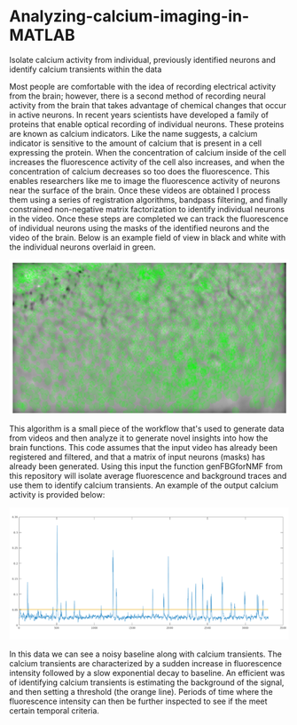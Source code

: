 # Analyzing-calcium-imaging-in-MATLAB
Isolate calcium activity from individual, previously identified neurons and identify calcium transients within the data

Most people are comfortable with the idea of recording electrical activity from the brain; however, there is a second method of recording neural activity from the brain that takes advantage of chemical changes that occur in active neurons. In recent years scientists have developed a family of proteins that enable optical recording of individual neurons. These proteins are known as calcium indicators. Like the name suggests, a calcium indicator is sensitive to the amount of calcium that is present in a cell expressing the protein. When the concentration of calcium inside of the cell increases the fluorescence activity of the cell also increases, and when the concentration of calcium decreases so too does the fluorescence. This enables researchers like me to image the fluorescence activity of neurons near the surface of the brain. Once these videos are obtained I process them using a series of registration algorithms, bandpass filtering, and finally constrained non-negative matrix factorization to identify individual neurons in the video. Once these steps are completed we can track the fluorescence of individual neurons using the masks of the identified neurons and the video of the brain. Below is an example field of view in black and white with the individual neurons overlaid in green. 

![Example image of calcium data](https://github.com/RedingtonE/Analyzing-calcium-imaging-in-MATLAB/blob/master/examplefieldofview.png)

This algorithm is a small piece of the workflow that's used to generate data from videos and then analyze it to generate novel insights into how the brain functions. This code assumes that the input video has already been registered and filtered, and that a matrix of input neurons (masks) has already been generated. Using this input the function genFBGforNMF from this repository will isolate average fluorescence and background traces and use them to identify calcium transients. An example of the output calcium activity is provided below: 

![Example calcium trace](https://github.com/RedingtonE/Analyzing-calcium-imaging-in-MATLAB/blob/master/Examplethresholdingofaninvidualneuron.png)

In this data we can see a noisy baseline along with calcium transients. The calcium transients are characterized by a sudden increase in fluorescence intensity followed by a slow exponential decay to baseline. An efficient was of identifying calcium transients is estimating the background of the signal, and then setting a threshold (the orange line). Periods of time where the fluorescence intensity can then be further inspected to see if the meet certain temporal criteria. 
